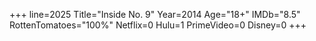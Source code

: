 +++
line=2025
Title="Inside No. 9"
Year=2014
Age="18+"
IMDb="8.5"
RottenTomatoes="100%"
Netflix=0
Hulu=1
PrimeVideo=0
Disney=0
+++

